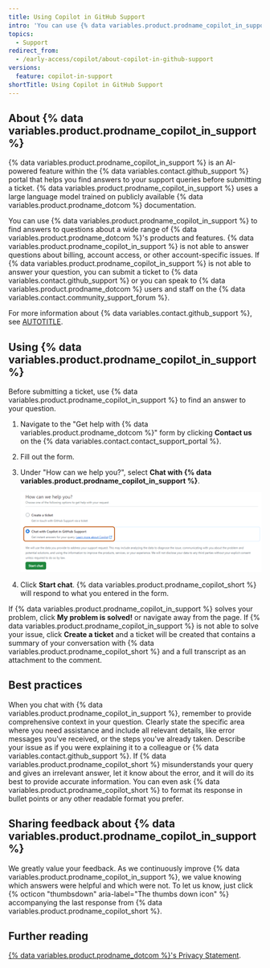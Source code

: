 ```yaml
---
title: Using Copilot in GitHub Support
intro: 'You can use {% data variables.product.prodname_copilot_in_support %} to find an answer to your question before submitting a support ticket.'
topics:
  - Support
redirect_from:
  - /early-access/copilot/about-copilot-in-github-support
versions:
  feature: copilot-in-support
shortTitle: Using Copilot in GitHub Support
---
```


## About {% data variables.product.prodname_copilot_in_support %}

{% data variables.product.prodname_copilot_in_support %} is an AI-powered feature within the {% data variables.contact.github_support %} portal that helps you find answers to your support queries before submitting a ticket. {% data variables.product.prodname_copilot_in_support %} uses a large language model trained on publicly available {% data variables.product.prodname_dotcom %} documentation.

You can use {% data variables.product.prodname_copilot_in_support %} to find answers to questions about a wide range of {% data variables.product.prodname_dotcom %}'s products and features. {% data variables.product.prodname_copilot_in_support %} is not able to answer questions about billing, account access, or other account-specific issues. If {% data variables.product.prodname_copilot_in_support %} is not able to answer your question, you can submit a ticket to {% data variables.contact.github_support %} or you can speak to {% data variables.product.prodname_dotcom %} users and staff on the {% data variables.contact.community_support_forum %}.

For more information about {% data variables.contact.github_support %}, see [AUTOTITLE](/support/learning-about-github-support/about-github-support).

## Using {% data variables.product.prodname_copilot_in_support %}

Before submitting a ticket, use {% data variables.product.prodname_copilot_in_support %} to find an answer to your question.

1. Navigate to the "Get help with {% data variables.product.prodname_dotcom %}" form by clicking **Contact us** on the {% data variables.contact.contact_support_portal %}.
1. Fill out the form.
1. Under "How can we help you?", select **Chat with {% data variables.product.prodname_copilot_in_support %}**.

    ![Screenshot of the "How can we help you?" form. "Chat with {% data variables.product.prodname_copilot_in_support %}" is highlighted in orange.](/assets/images/help/copilot/chat-with-copilot-in-support.png)

1. Click **Start chat**. {% data variables.product.prodname_copilot_short %} will respond to what you entered in the form.

If {% data variables.product.prodname_copilot_in_support %} solves your problem, click **My problem is solved!** or navigate away from the page. If {% data variables.product.prodname_copilot_in_support %} is not able to solve your issue, click **Create a ticket** and a ticket will be created that contains a summary of your conversation with {% data variables.product.prodname_copilot_short %} and a full transcript as an attachment to the comment.

## Best practices

When you chat with {% data variables.product.prodname_copilot_in_support %}, remember to provide comprehensive context in your question. Clearly state the specific area where you need assistance and include all relevant details, like error messages you've received, or the steps you've already taken. Describe your issue as if you were explaining it to a colleague or {% data variables.contact.github_support %}. If {% data variables.product.prodname_copilot_short %} misunderstands your query and gives an irrelevant answer, let it know about the error, and it will do its best to provide accurate information. You can even ask {% data variables.product.prodname_copilot_short %} to format its response in bullet points or any other readable format you prefer.

## Sharing feedback about {% data variables.product.prodname_copilot_in_support %}

We greatly value your feedback. As we continuously improve {% data variables.product.prodname_copilot_in_support %}, we value knowing which answers were helpful and which were not. To let us know, just click {% octicon "thumbsdown" aria-label="The thumbs down icon" %} accompanying the last response from {% data variables.product.prodname_copilot_short %}.

## Further reading

[{% data variables.product.prodname_dotcom %}'s Privacy Statement](/free-pro-team@latest/site-policy/privacy-policies/github-privacy-statement).
